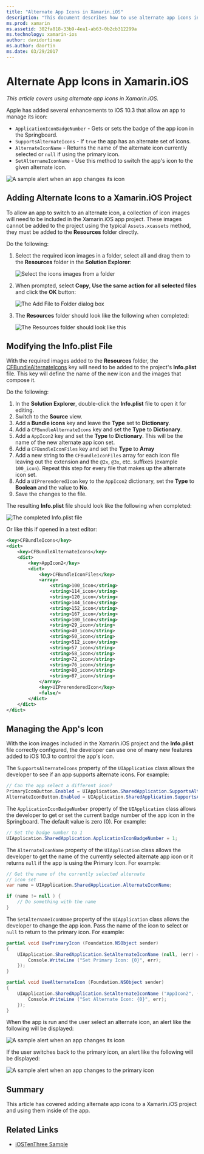 ```yaml
---
title: "Alternate App Icons in Xamarin.iOS"
description: "This document describes how to use alternate app icons in Xamarin.iOS. It discusses how to add these icons to a Xamarin.iOS project, how to modify the Info.plist file, and how to manage the app's icon programmatically."
ms.prod: xamarin
ms.assetid: 302fa818-33b9-4ea1-ab63-0b2cb312299a
ms.technology: xamarin-ios
author: davidortinau
ms.author: daortin
ms.date: 03/29/2017
---
```


# Alternate App Icons in Xamarin.iOS

_This article covers using alternate app icons in Xamarin.iOS._

Apple has added several enhancements to iOS 10.3 that allow an app to manage its icon:

- `ApplicationIconBadgeNumber` - Gets or sets the badge of the app icon in the Springboard.
- `SupportsAlternateIcons` - If `true` the app has an alternate set of icons.
- `AlternateIconName` - Returns the name of the alternate icon currently selected or `null` if using the primary icon.
- `SetAlternameIconName` - Use this method to switch the app's icon to the given alternate icon.

![A sample alert when an app changes its icon](alternate-app-icons-images/icons04.png)

<a name="Adding-Alternate-Icons"></a>

## Adding Alternate Icons to a Xamarin.iOS Project

To allow an app to switch to an alternate icon, a collection of icon images will need to be included in the Xamarin.iOS app project. These images cannot be added to the project using the typical `Assets.xcassets` method, they must be added to the **Resources** folder directly.

Do the following:

1. Select the required icon images in a folder, select all and drag them to the **Resources** folder in the **Solution Explorer**:

    ![Select the icons images from a folder](alternate-app-icons-images/icons00.png)

2. When prompted, select **Copy**, **Use the same action for all selected files** and click the **OK** button:

    ![The Add File to Folder dialog box](alternate-app-icons-images/icons02.png)

3. The **Resources** folder should look like the following when completed:

    ![The Resources folder should look like this](alternate-app-icons-images/icons01.png)

<a name="Modifying-the-Info.plist-File"></a>

## Modifying the Info.plist File

With the required images added to the **Resources** folder, the [CFBundleAlternateIcons](https://developer.apple.com/library/content/documentation/General/Reference/InfoPlistKeyReference/Articles/CoreFoundationKeys.html#//apple_ref/doc/uid/TP40009249-SW13) key will need to be added to the project's **Info.plist** file. This key will define the name of the new icon and the images that compose it.

Do the following:

1. In the **Solution Explorer**, double-click the **Info.plist** file to open it for editing.
2. Switch to the **Source** view.
3. Add a **Bundle icons** key and leave the **Type** set to **Dictionary**.
4. Add a `CFBundleAlternateIcons` key and set the **Type** to **Dictionary**.
5. Add a `AppIcon2` key and set the **Type** to **Dictionary**. This will be the name of the new alternate app icon set.
6. Add a `CFBundleIconFiles` key and set the **Type** to **Array**
7. Add a new string to the `CFBundleIconFiles` array for each icon file leaving out the extension and the `@2x`, `@3x`, etc. suffixes (example `100_icon`). Repeat this step for every file that makes up the alternate icon set.
8. Add a `UIPrerenderedIcon` key to the `AppIcon2` dictionary, set the **Type** to **Boolean** and the value to **No**.
9. Save the changes to the file.

The resulting **Info.plist** file should look like the following when completed:

![The completed Info.plist file](alternate-app-icons-images/icons03.png)

Or like this if opened in a text editor:

```xml
<key>CFBundleIcons</key>
<dict>
    <key>CFBundleAlternateIcons</key>
    <dict>
        <key>AppIcon2</key>
        <dict>
            <key>CFBundleIconFiles</key>
            <array>
                <string>100_icon</string>
                <string>114_icon</string>
                <string>120_icon</string>
                <string>144_icon</string>
                <string>152_icon</string>
                <string>167_icon</string>
                <string>180_icon</string>
                <string>29_icon</string>
                <string>40_icon</string>
                <string>50_icon</string>
                <string>512_icon</string>
                <string>57_icon</string>
                <string>58_icon</string>
                <string>72_icon</string>
                <string>76_icon</string>
                <string>80_icon</string>
                <string>87_icon</string>
            </array>
            <key>UIPrerenderedIcon</key>
            <false/>
        </dict>
    </dict>
</dict>
```

<a name="Managing-the-Apps-Icon"></a>

## Managing the App's Icon 

With the icon images included in the Xamarin.iOS project and the **Info.plist** file correctly configured, the developer can use one of many new features added to iOS 10.3 to control the app's icon.

The `SupportsAlternateIcons` property of the `UIApplication` class allows the developer to see if an app supports alternate icons. For example:

```csharp
// Can the app select a different icon?
PrimaryIconButton.Enabled = UIApplication.SharedApplication.SupportsAlternateIcons;
AlternateIconButton.Enabled = UIApplication.SharedApplication.SupportsAlternateIcons;
```

The `ApplicationIconBadgeNumber` property of the `UIApplication` class allows the developer to get or set the current badge number of the app icon in the Springboard. The default value is zero (0). For example:

```csharp
// Set the badge number to 1
UIApplication.SharedApplication.ApplicationIconBadgeNumber = 1;
```

The `AlternateIconName` property of the `UIApplication` class allows the developer to get the name of the currently selected alternate app icon or it returns `null` if the app is using the Primary Icon. For example:

```csharp
// Get the name of the currently selected alternate
// icon set
var name = UIApplication.SharedApplication.AlternateIconName;

if (name != null ) {
    // Do something with the name
}
```

The `SetAlternameIconName` property of the `UIApplication` class allows the developer to change the app icon. Pass the name of the icon to select or `null` to return to the primary icon. For example:

```csharp
partial void UsePrimaryIcon (Foundation.NSObject sender)
{
    UIApplication.SharedApplication.SetAlternateIconName (null, (err) => {
        Console.WriteLine ("Set Primary Icon: {0}", err);
    });
}

partial void UseAlternateIcon (Foundation.NSObject sender)
{
    UIApplication.SharedApplication.SetAlternateIconName ("AppIcon2", (err) => {
        Console.WriteLine ("Set Alternate Icon: {0}", err);
    });
}
```

When the app is run and the user select an alternate icon, an alert like the following will be displayed:

![A sample alert when an app changes its icon](alternate-app-icons-images/icons04.png)

If the user switches back to the primary icon, an alert like the following will be displayed:

![A sample alert when an app changes to the primary icon](alternate-app-icons-images/icons05.png)

<a name="Summary"></a>

## Summary

This article has covered adding alternate app icons to a Xamarin.iOS project and using them inside of the app.

## Related Links

- [iOSTenThree Sample](/samples/xamarin/ios-samples/ios10-iostenthree/)